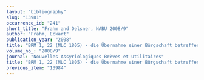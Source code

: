 ```yaml
---
layout: "bibliography"
slug: "13981"
occurrence_id: "241"
short_title: "Frahm and Oelsner, NABU 2008/9"
author: "Frahm, Eckart"
publication_year: "2008"
title: "BRM 1, 22 (MLC 1805) - die Übernahme einer Bürgschaft betreffend"
volume_no_: "2008/9"
journal: "Nouvelles Assyriologiques Brèves et Utilitaires"
title: "BRM 1, 22 (MLC 1805) - die Übernahme einer Bürgschaft betreffend"
previous_item: "13984"
---
```

